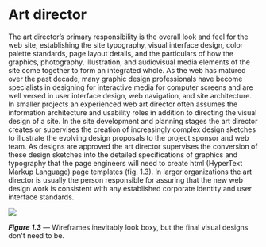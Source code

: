 # Art director

The art director’s primary responsibility is the overall look and feel for the web site, establishing the site typography, visual interface design, color palette standards, page layout details, and the particulars of how the graphics, photography, illustration, and audiovisual media elements of the site come together to form an integrated whole. As the web has matured over the past decade, many graphic design professionals have become specialists in designing for interactive media for computer screens and are well versed in user interface design, web navigation, and site architecture. In smaller projects an experienced web art director often assumes the information architecture and usability roles in addition to directing the visual design of a site. In the site development and planning stages the art director creates or supervises the creation of increasingly complex design sketches to illustrate the evolving design proposals to the project sponsor and web team. As designs are approved the art director supervises the conversion of these design sketches into the detailed specifications of graphics and typography that the page engineers will need to create html (HyperText Markup Language) page templates (fig. 1.3). In larger organizations the art director is usually the person responsible for assuring that the new web design work is consistent with any established corporate identity and user interface standards.

![](https://s3.amazonaws.com/gitramens/1-3-600.jpg)

***Figure 1.3*** — Wireframes inevitably look boxy, but the final visual designs don't need to be.
